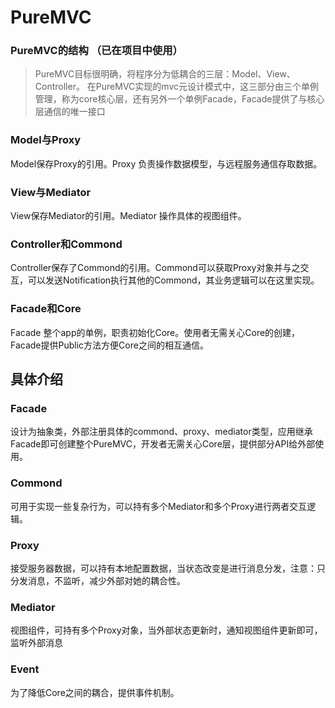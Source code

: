 # PureMVC
### PureMVC的结构 （已在项目中使用）
> PureMVC目标很明确，将程序分为低耦合的三层：Model、View、Controller。
 在PureMVC实现的mvc元设计模式中，这三部分由三个单例管理，称为core核心层，还有另外一个单例Facade，Facade提供了与核心层通信的唯一接口
 
### Model与Proxy
Model保存Proxy的引用。Proxy 负责操作数据模型，与远程服务通信存取数据。

### View与Mediator
View保存Mediator的引用。Mediator 操作具体的视图组件。

### Controller和Commond
Controller保存了Commond的引用。Commond可以获取Proxy对象并与之交互，可以发送Notification执行其他的Commond，其业务逻辑可以在这里实现。

### Facade和Core
Facade 整个app的单例，职责初始化Core。使用者无需关心Core的创建，Facade提供Public方法方便Core之间的相互通信。

## 具体介绍
### Facade
设计为抽象类，外部注册具体的commond、proxy、mediator类型，应用继承Facade即可创建整个PureMVC，开发者无需关心Core层，提供部分API给外部使用。

### Commond
可用于实现一些复杂行为，可以持有多个Mediator和多个Proxy进行两者交互逻辑。

### Proxy
接受服务器数据，可以持有本地配置数据，当状态改变是进行消息分发，注意：只分发消息，不监听，减少外部对她的耦合性。

### Mediator
视图组件，可持有多个Proxy对象，当外部状态更新时，通知视图组件更新即可，监听外部消息

### Event
为了降低Core之间的耦合，提供事件机制。
